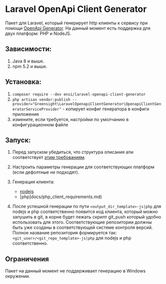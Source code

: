 # Laravel OpenApi Client Generator

Пакет для Laravel, который генерирует http клиенты к сервису при помощи [OpenApi Generator](https://openapi-generator.tech/).
На данный момент есть поддержка для двух платформ: PHP и NodeJS.

## Зависимости:
1. Java 8 и выше.
2. npm 5.2 и выше.

## Установка:
1. `composer require --dev ensi/laravel-openapi-client-generator`
2. `php artisan vendor:publish --provider="Greensight\LaravelOpenapiClientGenerator\OpenapiClientGeneratorServiceProvider"` - копирует конфиг генератора в конфиги приложения
3. измените, если требуется, настройки по умолчанию в конфигурационном файле
   

## Запуск:
1. Перед запуском убедиться, что структура описания апи соответствует [этим требованиям](docs/api_schema_requirements.md).

2. Настроить параметры генерации для соответствующих платформ (если дефолтные не подходят).

3. Генерация клиента:
    * [nodejs](docs/nodejs_client_requirements.md)
    * [php]docs/php_client_requirements.md)

4. После успешной генерации по пути `<output_dir_template>-js|php` для nodejs и php соответственно появится код клиента, который можно запушить в git, в корне будет лежать скрипт git_push который удобно использовать для этого. Соответствующие репозитории должны быть уже созданы в соответствующей системе контроля версий. Полное название репозитория формируется так: `<git_user>/<git_repo_template>-js|php` для nodejs и php соответственно.

## Ограничения
Пакет на данный момент не поддерживает генерацию в Windows окружении.

